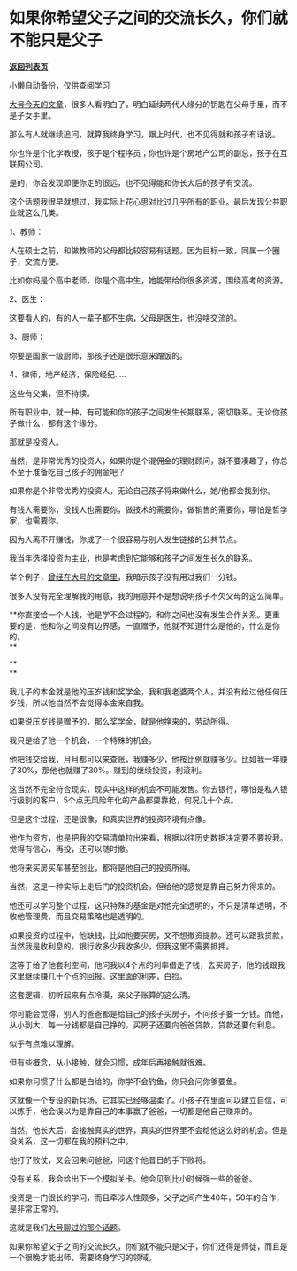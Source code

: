 # 如果你希望父子之间的交流长久，你们就不能只是父子

[**返回列表页**](/gzh/记忆承载3)

小懒自动备份，仅供查阅学习

[大号今天的文章](https://mp.weixin.qq.com/s?__biz=MzU0MjYwNDU2Mw==&mid=2247496414&idx=1&sn=79327d46eeac9de97282225a3a1a37f7&chksm=fb1a9ea2cc6d17b476c72dcdd6d20f3d6002d572663727b422ebf157c8ddeb2df05ecba43bc5&token=1662795113&lang=zh_CN&scene=21#wechat_redirect)，很多人看明白了，明白延续两代人缘分的钥匙在父母手里，而不是子女手里。  

  

那么有人就继续追问，就算我终身学习，跟上时代，也不见得就和孩子有话说。  

  

你也许是个化学教授，孩子是个程序员；你也许是个房地产公司的副总，孩子在互联网公司。  

  

是的，你会发现即便你走的很远，也不见得能和你长大后的孩子有交流。  

  

这个话题我很早就想过，我实际上花心思对比过几乎所有的职业。最后发现公共职业就这么几类。  

  

1、教师：

  

人在硕士之前，和做教师的父母都比较容易有话题。因为目标一致，同属一个圈子，交流方便。

  

比如你妈是个高中老师，你是个高中生，她能带给你很多资源，围绕高考的资源。

  

2、医生：  

  

这要看人的，有的人一辈子都不生病，父母是医生，也没啥交流的。  

  

3、厨师：  

  

你要是国家一级厨师，那孩子还是很乐意来蹭饭的。

  

4、律师，地产经济，保险经纪.....  

  

这些有交集，但不持续。

  

所有职业中，就一种，有可能和你的孩子之间发生长期联系，密切联系。无论你孩子做什么，都有这个缘分。

  

那就是投资人。

  

当然，是非常优秀的投资人，如果你是个混佣金的理财顾问，就不要凑趣了，你总不至于准备吃自己孩子的佣金吧？

  

如果你是个非常优秀的投资人，无论自己孩子将来做什么，她/他都会找到你。  

  

有钱人需要你，没钱人也需要你，做技术的需要你，做销售的需要你，哪怕是哲学家，也需要你。  

  

因为人离不开赚钱，你成了一个很容易与别人发生链接的公共节点。

  

我当年选择投资为主业，也是考虑到它能够和孩子之间发生长久的联系。

  

举个例子，[曾经在大号的文章里](https://mp.weixin.qq.com/s?__biz=MzU0MjYwNDU2Mw==&mid=2247496390&idx=1&sn=f3a5b369c74a1f641d7d901b23f3f424&chksm=fb1a9ebacc6d17ac17e6625aa35e2dfba085ed2b6f2cfa300337df1ff09a54b6a8f0b3005419&token=576789679&lang=zh_CN&scene=21#wechat_redirect)，我暗示孩子没有用过我们一分钱。  

  

很多人没有完全理解我的用意，我的用意并不是想说明孩子不欠父母的这么简单。

  

 **你直接给一个人钱，他是学不会过程的，和你之间也没有发生合作关系。更重要的是，他和你之间没有边界感，一直赠予，他就不知道什么是他的，什么是你的。  
**

 **  
**

我儿子的本金就是他的压岁钱和奖学金，我和我老婆两个人，并没有给过他任何压岁钱，所以他当然不会觉得本金来自我。  

  

如果说压岁钱是赠予的，那么奖学金，就是他挣来的，劳动所得。  

  

我只是给了他一个机会，一个特殊的机会。  

  

他把钱交给我，月月都可以来查账，我赚多少，他按比例就赚多少。比如我一年赚了30%，那他也就赚了30%。赚到的继续投资，利滚利。

  

这当然不完全符合现实，现实中这样的机会不可能发售。你去银行，哪怕是私人银行级别的客户，5个点无风险年化的产品都要靠抢，何况几十个点。  

  

但是这个过程，还是很像，和真实世界的投资环境有点像。

  

他作为资方，也是把我的交易清单拉出来看，根据以往历史数据决定要不要投我。觉得有信心，再投，还可以随时撤。

  

他将来买房买车甚至创业，都将是他自己的投资所得。

  

当然，这是一种实际上走后门的投资机会，但给他的感觉是靠自己努力得来的。  

  

他还可以学习整个过程，这只特殊的基金是对他完全透明的，不只是清单透明，不收他管理费，而且交易策略也是透明的。

  

如果投资的过程中，他缺钱，比如他要买房，又不想撤资提款。还可以跟我贷款，当然我是收利息的。银行收多少我收多少，但我这里不需要抵押。

  

这等于给了他套利空间，他问我以4个点的利率借走了钱，去买房子，他的钱跟我这里继续赚几十个点的回报。这里面的利差，白捡。

  

这套逻辑，初听起来有点冷漠，亲父子账算的这么清。  

  

你可能会觉得，别人的爸爸都是给自己的孩子买房子，不问孩子要一分钱。而他，从小到大，每一分钱都是自己挣的，买房子还要向爸爸贷款，贷款还要付利息。

  

似乎有点难以理解。  

  

但有些概念，从小接触，就会习惯，成年后再接触就很难。

  

如果你习惯了什么都是白给的，你学不会钓鱼，你只会问你爹要鱼。

  

这就像一个专设的新兵场，它其实已经够温柔了。小孩子在里面可以建立自信，可以练手，他会误以为是靠自己的本事赢了爸爸，一切都是他自己赚来的。

  

当然，他长大后，会接触真实的世界，真实的世界里不会给他这么好的机会。但是没关系，这一切都在我的预料之中。

  

他打了败仗，又会回来问爸爸，问这个他昔日的手下败将。

  

没有关系，我会给出下一个模拟关卡。他会见到比小时候强一些的爸爸。  

  

投资是一门很长的学问，而且牵涉人性颇多，父子之间产生40年，50年的合作，是非常正常的。

  

这就是我们[大号聊过的那个话题](https://mp.weixin.qq.com/s?__biz=MzU0MjYwNDU2Mw==&mid=2247496414&idx=1&sn=79327d46eeac9de97282225a3a1a37f7&chksm=fb1a9ea2cc6d17b476c72dcdd6d20f3d6002d572663727b422ebf157c8ddeb2df05ecba43bc5&token=1662795113&lang=zh_CN&scene=21#wechat_redirect)。

  

如果你希望父子之间的交流长久，你们就不能只是父子，你们还得是师徒，而且是一个很晚才能出师，需要终身学习的领域。


